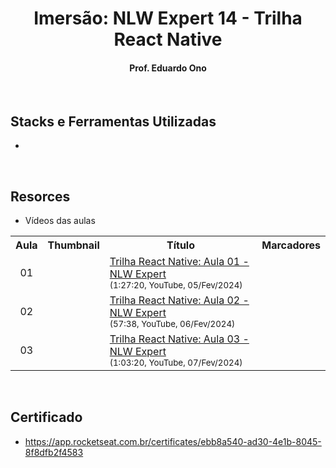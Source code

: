 <h1 align="center">Imersão: NLW Expert 14 - Trilha React Native</h1>

<h4 align="center">Prof. Eduardo Ono</h4>

&nbsp;

## Stacks e Ferramentas Utilizadas

*

&nbsp;

## Resorces

* Vídeos das aulas

<table>
  <tr>
    <th>Aula</th>
    <th>Thumbnail</th>
    <th>Título</th>
    <th>Marcadores</th>
  </tr>
  <tr>
    <td align="center">01</td>
    <td><img src="https://img.youtube.com/vi/LFulAz6561s/default.jpg" alt=""></td>
    <td>
      <a href="https://www.youtube.com/watch?v=LFulAz6561s">Trilha React Native: Aula 01 - NLW Expert</a><br>
      <sub>(1:27:20, YouTube, 05/Fev/2024)</sub>
    </td>
    <td>
    </td>
  </tr>
  <tr>
    <td align="center">02</td>
    <td><img src="https://img.youtube.com/vi/E079-0IHU8k/default.jpg" alt=""></td>
    <td>
      <a href="https://www.youtube.com/watch?v=E079-0IHU8k">Trilha React Native: Aula 02 - NLW Expert</a><br>
      <sub>(57:38, YouTube, 06/Fev/2024)</sub>
    </td>
    <td>
    </td>
  </tr>
  <tr>
    <td align="center">03</td>
    <td><img src="https://img.youtube.com/vi/5jSQwFJVB9g/default.jpg" alt=""></td>
    <td>
      <a href="https://www.youtube.com/watch?v=5jSQwFJVB9g">Trilha React Native: Aula 03 - NLW Expert</a><br>
      <sub>(1:03:20, YouTube, 07/Fev/2024)</sub>
    </td>
    <td>
      <sub>
      </sub>
    </td>
  </tr>
</table>

&nbsp;

## Certificado

* https://app.rocketseat.com.br/certificates/ebb8a540-ad30-4e1b-8045-8f8dfb2f4583

&nbsp;
